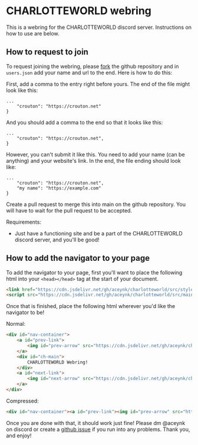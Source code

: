 # CHARLOTTEWORLD webring
This is a webring for the CHARLOTTEWORLD discord server. Instructions on how to use are below.

## How to request to join
To request joining the webring, please [fork](https://github.com/login?return_to=%2Faceynk%2Fcharlotteworld) the github repository and in ``users.json`` add your name and url to the end. Here is how to do this:

First, add a comma to the entry right before yours. The end of the file might look like this:

```
...
	"crouton": "https://crouton.net"
}
```

And you should add a comma to the end so that it looks like this:

```
...
	"crouton": "https://crouton.net",
}
```

However, you can't submit it like this. You need to add your name (can be anything) and your website's link. In the end, the file ending should look like:

```
...
	"crouton": "https://crouton.net",
	"my name": "https://example.com"
}
```

Create a pull request to merge this into main on the github repository. You will have to wait for the pull request to be accepted.

Requirements:
* Just have a functioning site and be a part of the CHARLOTTEWORLD discord server, and you'll be good!

## How to add the navigator to your page
To add the navigator to your page, first you'll want to place the following html into your `<head></head>` tag at the start of your document.

```HTML
<link href="https://cdn.jsdelivr.net/gh/aceynk/charlotteworld/src/style.css" rel="stylesheet">
<script src="https://cdn.jsdelivr.net/gh/aceynk/charlotteworld/src/main.js"></script>
```

Once that is finished, place the following html wherever you'd like the navigator to be!

Normal:
```HTML
<div id="nav-container">
    <a id="prev-link">
        <img id="prev-arrow" src="https://cdn.jsdelivr.net/gh/aceynk/charlotteworld/assets/leftarrow.png" alt="prev">
    </a>
    <div id="ch-main">
        CHARLOTTEWORLD Webring!
    </div>
    <a id="next-link">
        <img id="next-arrow" src="https://cdn.jsdelivr.net/gh/aceynk/charlotteworld/assets/rightarrow.png" alt="next">
    </a>
</div>
```

Compressed:
```HTML
<div id="nav-container"><a id="prev-link"><img id="prev-arrow" src="https://cdn.jsdelivr.net/gh/aceynk/charlotteworld/assets/leftarrow.png" alt="prev"></a><div id="ch-main">CHARLOTTEWORLD Webring!</div><a id="next-link"><img id="next-arrow" src="https://cdn.jsdelivr.net/gh/aceynk/charlotteworld/assets/rightarrow.png" alt="next"></a></div>
```

Once you are done with that, it should work just fine! Please dm @aceynk on discord or create a [github issue](https://github.com/aceynk/charlotteworld/issues) if you run into any problems. Thank you, and enjoy!